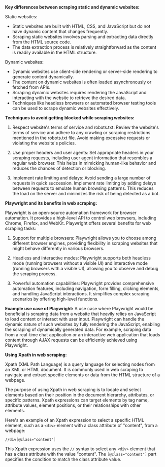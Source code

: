 **Key differences between scraping static and dynamic websites:**

Static websites:
- Static websites are built with HTML, CSS, and JavaScript but do not have dynamic content that changes frequently.
- Scraping static websites involves parsing and extracting data directly from the HTML source code.
- The data extraction process is relatively straightforward as the content is readily available in the HTML structure.

Dynamic websites:
- Dynamic websites use client-side rendering or server-side rendering to generate content dynamically.
- The content on dynamic websites is often loaded asynchronously or fetched from APIs.
- Scraping dynamic websites requires rendering the JavaScript and interacting with the website to retrieve the desired data.
- Techniques like headless browsers or automated browser testing tools can be used to scrape dynamic websites effectively.

**Techniques to avoid getting blocked while scraping websites:**

1. Respect website's terms of service and robots.txt: Review the website's terms of service and adhere to any crawling or scraping restrictions mentioned in the robots.txt file. Avoid making excessive requests or violating the website's policies.

2. Use proper headers and user agents: Set appropriate headers in your scraping requests, including user agent information that resembles a regular web browser. This helps in mimicking human-like behavior and reduces the chances of detection or blocking.

3. Implement rate limiting and delays: Avoid sending a large number of requests in quick succession. Implement rate limiting by adding delays between requests to emulate human browsing patterns. This reduces the load on the server and minimizes the risk of being detected as a bot.

**Playwright and its benefits in web scraping:**

Playwright is an open-source automation framework for browser automation. It provides a high-level API to control web browsers, including Chrome, Firefox, and WebKit. Playwright offers several benefits for web scraping tasks:

1. Support for multiple browsers: Playwright allows you to choose among different browser engines, providing flexibility in scraping websites that might behave differently in various browsers.

2. Headless and interactive modes: Playwright supports both headless mode (running browsers without a visible UI) and interactive mode (running browsers with a visible UI), allowing you to observe and debug the scraping process.

3. Powerful automation capabilities: Playwright provides comprehensive automation features, including navigation, form filling, clicking elements, and handling JavaScript interactions. It simplifies complex scraping scenarios by offering high-level functions.

**Example use case of Playwright:**
A use case where Playwright would be beneficial is scraping data from a website that heavily relies on JavaScript to load content or interact with user input. Playwright can handle the dynamic nature of such websites by fully rendering the JavaScript, enabling the scraping of dynamically generated data. For example, scraping data from a real-time chat application or an interactive web application that loads content through AJAX requests can be efficiently achieved using Playwright.

**Using Xpath in web scraping:**

Xpath (XML Path Language) is a query language for selecting nodes from an XML or HTML document. It is commonly used in web scraping to navigate and extract specific elements or data from the HTML structure of a webpage.

The purpose of using Xpath in web scraping is to locate and select elements based on their position in the document hierarchy, attributes, or specific patterns. Xpath expressions can target elements by tag name, attribute values, element positions, or their relationships with other elements.

Here's an example of an Xpath expression to select a specific HTML element, such as a `<div>` element with a class attribute of "content", from a webpage:

```xpath
//div[@class="content"]
```

This Xpath expression uses the `//` syntax to select any `<div>` element that has a class attribute with the value "content". The `[@class="content"]` part specifies the condition to match the class attribute value.
